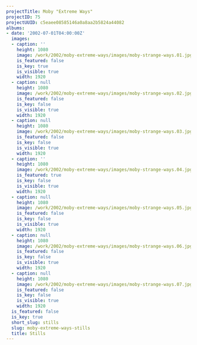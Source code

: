 ```yaml
---
projectTitle: Moby "Extreme Ways"
projectID: 75
projectUUID: c5eaee08585146a0a8aa2b5824a44082
albums:
- date: '2002-07-01T04:00:00Z'
  images:
  - caption: ''
    height: 1080
    image: /work/2002/moby-extreme-ways/images/moby-strange-ways.01.jpg
    is_featured: false
    is_key: true
    is_visible: true
    width: 1920
  - caption: null
    height: 1080
    image: /work/2002/moby-extreme-ways/images/moby-strange-ways.02.jpg
    is_featured: false
    is_key: false
    is_visible: true
    width: 1920
  - caption: null
    height: 1080
    image: /work/2002/moby-extreme-ways/images/moby-strange-ways.03.jpg
    is_featured: false
    is_key: false
    is_visible: true
    width: 1920
  - caption: ''
    height: 1080
    image: /work/2002/moby-extreme-ways/images/moby-strange-ways.04.jpg
    is_featured: true
    is_key: false
    is_visible: true
    width: 1920
  - caption: null
    height: 1080
    image: /work/2002/moby-extreme-ways/images/moby-strange-ways.05.jpg
    is_featured: false
    is_key: false
    is_visible: true
    width: 1920
  - caption: null
    height: 1080
    image: /work/2002/moby-extreme-ways/images/moby-strange-ways.06.jpg
    is_featured: false
    is_key: false
    is_visible: true
    width: 1920
  - caption: null
    height: 1080
    image: /work/2002/moby-extreme-ways/images/moby-strange-ways.07.jpg
    is_featured: false
    is_key: false
    is_visible: true
    width: 1920
  is_featured: false
  is_key: true
  short_slug: stills
  slug: moby-extreme-ways-stills
  title: Stills
---
```

